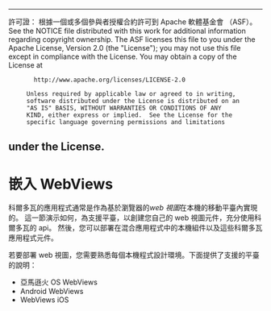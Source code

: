 * * *

許可證： 根據一個或多個參與者授權合約許可到 Apache 軟體基金會 （ASF）。 See the NOTICE file distributed with this work for additional information regarding copyright ownership. The ASF licenses this file to you under the Apache License, Version 2.0 (the "License"); you may not use this file except in compliance with the License. You may obtain a copy of the License at

           http://www.apache.org/licenses/LICENSE-2.0
    
         Unless required by applicable law or agreed to in writing,
         software distributed under the License is distributed on an
         "AS IS" BASIS, WITHOUT WARRANTIES OR CONDITIONS OF ANY
         KIND, either express or implied.  See the License for the
         specific language governing permissions and limitations
    

## under the License.

# 嵌入 WebViews

科爾多瓦的應用程式通常是作為基於瀏覽器的*web 視圖*在本機的移動平臺內實現的。 這一節演示如何，為支援平臺，以創建您自己的 web 視圖元件，充分使用科爾多瓦的 api。 然後，您可以部署在混合應用程式中的本機組件以及這些科爾多瓦應用程式元件。

若要部署 web 視圖，您需要熟悉每個本機程式設計環境。下面提供了支援的平臺的說明：

*   亞馬遜火 OS WebViews
*   Android WebViews
*   WebViews iOS